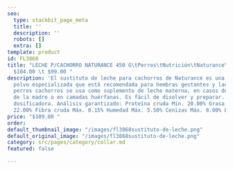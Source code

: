 ```yaml
---
seo:
  type: stackbit_page_meta
  title: ''
  description: ''
  robots: []
  extra: []
template: product
id: FL3868
title: "LECHE P/CACHORRO NATURANCE 450 G\tPerros\tNutrición\tNaturance\t $109.00 \t
  $104.00 \t $99.00 "
description: 'El sustituto de leche para cachorros de Naturance es una fórmula en
  polvo especializada que está recomendada para hembras gestantes y lactantes, en
  perros cachorros se usa como suplemento de leche materna, en casos de falta de producción
  de la madre o en camadas huérfanas. Es fácil de disolver y preparar. Incluye cuchara
  dosificadora. Análisis garantizado: Proteína cruda Mín. 20.00% Grasa cruda Mín.
  22.00% Fibra cruda Máx. 0.15% Humedad Máx. 5.50% Cenizas Máx. 8.00% ELN Mín. 44.35%'
price: "$109.00 "
order: 
default_thumbnail_image: "/images/fl3868sustituto-de-leche.png"
default_original_image: "/images/fl3868sustituto-de-leche.png"
category: src/pages/category/collar.md
featured: false

---
```

